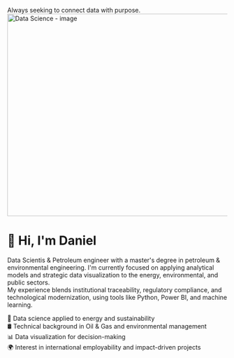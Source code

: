 Always seeking to connect data with purpose.<img width="907" height="462" alt="Data Science - image" src="https://github.com/user-attachments/assets/3e4b3c82-abc0-4d88-acb9-9df8224f0caf" />
# 👋 Hi, I'm Daniel
Data Scientis & Petroleum engineer with a master's degree in petroleum & environmental engineering. I'm currently focused on applying analytical models and strategic data visualization to the energy, environmental, and public sectors.  
My experience blends institutional traceability, regulatory compliance, and technological modernization, using tools like Python, Power BI, and machine learning.

🔬 Data science applied to energy and sustainability  
🛢️ Technical background in Oil & Gas and environmental management  
📊 Data visualization for decision-making  
🌍 Interest in international employability and impact-driven projects



